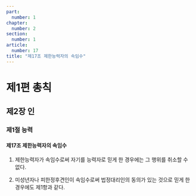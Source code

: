 ```yaml
---
part:
  number: 1
chapter:
  number: 2
section:
  number: 1
article:
  number: 17
title: "제17조 제한능력자의 속임수"
---
```


# 제1편 총칙

## 제2장 인

### 제1절 능력

#### 제17조 제한능력자의 속임수

1. 제한능력자가 속임수로써 자기를 능력자로 믿게 한 경우에는 그 행위를 취소할 수 없다.

2. 미성년자나 피한정후견인이 속임수로써 법정대리인의 동의가 있는 것으로 믿게 한 경우에도 제1항과 같다.
